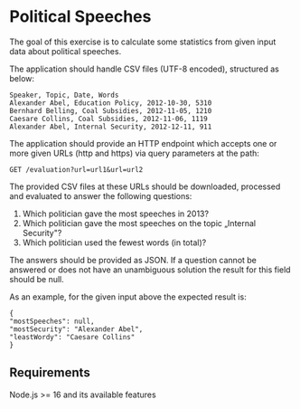 # Political Speeches

The goal of this exercise is to calculate some statistics from given input data about political speeches. 

The application should handle CSV files (UTF-8 encoded), structured
as below:

```
Speaker, Topic, Date, Words
Alexander Abel, Education Policy, 2012-10-30, 5310
Bernhard Belling, Coal Subsidies, 2012-11-05, 1210
Caesare Collins, Coal Subsidies, 2012-11-06, 1119
Alexander Abel, Internal Security, 2012-12-11, 911
```

The application should provide an HTTP endpoint which accepts one or more given URLs (http and https) via query parameters at the path:

```
GET /evaluation?url=url1&url=url2
```

The provided CSV files at these URLs should be downloaded, processed and evaluated
to answer the following questions:

1. Which politician gave the most speeches in 2013?
2. Which politician gave the most speeches on the topic „Internal Security"?
3. Which politician used the fewest words (in total)?

The answers should be provided as JSON. If a question cannot be answered or does not have an unambiguous solution the result for this field should be null.

As an example, for the given input above the expected result is:

```
{
"mostSpeeches": null,
"mostSecurity": "Alexander Abel",
"leastWordy": "Caesare Collins"
}
```

## Requirements

Node.js >= 16 and its available features
